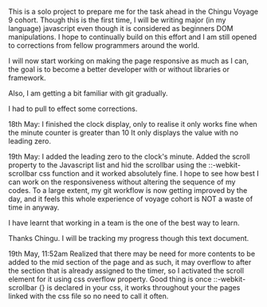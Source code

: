 This is a solo project to prepare me for the task ahead
in the Chingu Voyage 9 cohort.
Though this is the first time, I will be writing major (in my language)
javascript even though it is considered as beginners DOM 
manipulations. I hope to continually build on this effort and I am still
opened to corrections from fellow programmers around the world.

I will now start working on making the page responsive as much as I
can, the goal is to become a better developer with or without
libraries or framework.

Also, I am getting a bit familiar with git gradually.

I had to pull to effect some corrections.

18th May:
I finished the clock display, only to realise it only works fine when the minute counter is greater than 10
It only displays the value with no leading zero.

19th May:
I added the leading zero to the clock's minute.
Added the scroll property to the Javascript list and 
hid the scrollbar using the 
::-webkit-scrollbar css function and it worked absolutely fine.
I hope to see how best I can work on the responsiveness without altering the sequence of my codes.
To a large extent, my git workflow is now getting improved by the day,
and it feels this whole experience of voyage cohort is NOT a waste of time in anyway.

I have learnt that working in a team is the one of the best way to learn.

Thanks Chingu.
I will be tracking my progress though this text document.

19th May, 11:52am
Realized that there may be need for more contents to be added to the 
mid section of the page and as such, it may overflow to after the section that is 
already assigned to the timer, so I activated the scroll element for it using css overflow property.
Good thing is once ::-webkit-scrollbar {} is declared in your css, it works throughout your the pages linked
with the css file so no need to call it often.